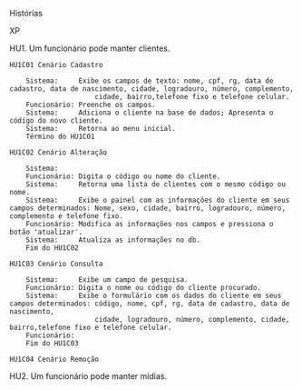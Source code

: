 Histórias

XP

HU1. Um funcionário pode manter clientes.

	HU1C01 Cenário Cadastro
	
		Sistema:     Exibe os campos de texto: nome, cpf, rg, data de cadastro, data de nascimento, cidade, logradouro, número, complemento, 
		                 cidade, bairro,telefone fixo e telefone celular.
		Funcionário: Preenche os campos.
		Sistema:     Adiciona o cliente na base de dados; Apresenta o código do novo cliente.
		Sistema:     Retorna ao menu inicial.
		Término do HU1C01
		
	HU1C02 Cenário Alteração
	
		Sistema:     
		Funcionário: Digita o código ou nome do cliente.
		Sistema:     Retorna uma lista de clientes com o mesmo código ou nome.
		Sistema:     Exibe o painel com as informações do cliente em seus campos determinados: Nome, sexo, cidade, bairro, logradouro, número, complemento e telefone fixo.
		Funcionário: Modifica as informações nos campos e pressiona o botão 'atualizar'.
		Sistema:     Atualiza as informações no db.
		Fim do HU1C02
		
	HU1C03 Cenário Consulta
	
		Sistema:     Exibe um campo de pesquisa.
		Funcionário: Digita o nome ou código do cliente procurado.
		Sistema:     Exibe o formulário com os dados do cliente em seus campos determinados: código, nome, cpf, rg, data de cadastro, data de nascimento, 
		                 cidade, logradouro, número, complemento, cidade, bairro,telefone fixo e telefone celular.
		Funcionário: 
		Fim do HU1C03

	HU1C04 Cenário Remoção


HU2. Um funcionário pode manter mídias.		